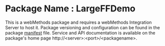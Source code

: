 # Package Name : LargeFFDemo
This is a webMethods package and requires a webMethods Integration Server to host it. Package versioning and configuration can be found in the package [manifest](./LargeFFDemo/manifest.v3) file. Service and API documentation is available on the package's home page http://&lt;server&gt;:&lt;port&gt;/&lt;packagename>.